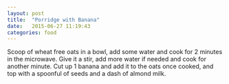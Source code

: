 ```yaml
---
layout: post
title:  "Porridge with Banana"
date:   2015-06-27 11:19:43
categories: food
---
```

Scoop of wheat free oats in a bowl, add some water and cook for 2 minutes in the microwave. Give it a stir, add more water if needed and cook for another minute. Cut up 1 banana and add it to the oats once cooked, and top with a spoonful of seeds and a dash of almond milk.